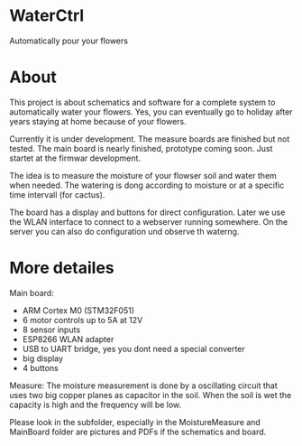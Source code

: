 # WaterCtrl
Automatically pour your flowers

# About
This project is about schematics and software for a complete system to automatically
water your flowers. Yes, you can eventually go to holiday after years staying at home
because of your flowers.

Currently it is under development.
The measure boards are finished but not tested.
The main board is nearly finished, prototype coming soon.
Just startet at the firmwar development.

The idea is to measure the moisture of your flowser soil and water them when needed.
The watering is dong according to moisture or at a specific time intervall (for cactus).

The board has a display and buttons for direct configuration.
Later we use the WLAN interface to connect to a webserver running somewhere.
On the server you can also do configuration und observe th waterng.

# More detailes
Main board:
- ARM Cortex M0 (STM32F051)
- 6 motor controls up to 5A at 12V
- 8 sensor inputs
- ESP8266 WLAN adapter
- USB to UART bridge, yes you dont need a special converter
- big display
- 4 buttons

Measure:
The moisture measurement is done by a oscillating circuit that uses two big copper planes as capacitor in the soil. When the soil is wet the capacity is high and the frequency will be low.

Please look in the subfolder, especially in the MoistureMeasure 
and MainBoard folder are pictures and PDFs if the schematics and board.
